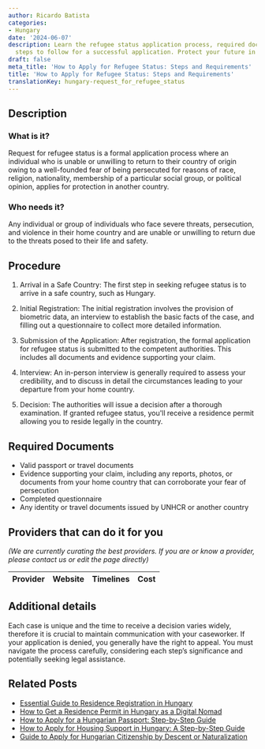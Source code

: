 ```yaml
---
author: Ricardo Batista
categories:
- Hungary
date: '2024-06-07'
description: Learn the refugee status application process, required documents, and
  steps to follow for a successful application. Protect your future in a safe country.
draft: false
meta_title: 'How to Apply for Refugee Status: Steps and Requirements'
title: 'How to Apply for Refugee Status: Steps and Requirements'
translationKey: hungary-request_for_refugee_status
---
```


## Description
### What is it?
Request for refugee status is a formal application process where an individual who is unable or unwilling to return to their country of origin owing to a well-founded fear of being persecuted for reasons of race, religion, nationality, membership of a particular social group, or political opinion, applies for protection in another country.

### Who needs it?
Any individual or group of individuals who face severe threats, persecution, and violence in their home country and are unable or unwilling to return due to the threats posed to their life and safety.

## Procedure
1. Arrival in a Safe Country: The first step in seeking refugee status is to arrive in a safe country, such as Hungary.

2. Initial Registration: The initial registration involves the provision of biometric data, an interview to establish the basic facts of the case, and filling out a questionnaire to collect more detailed information.

3. Submission of the Application: After registration, the formal application for refugee status is submitted to the competent authorities. This includes all documents and evidence supporting your claim. 

4. Interview: An in-person interview is generally required to assess your credibility, and to discuss in detail the circumstances leading to your departure from your home country. 

5. Decision: The authorities will issue a decision after a thorough examination. If granted refugee status, you'll receive a residence permit allowing you to reside legally in the country.

## Required Documents
- Valid passport or travel documents 
- Evidence supporting your claim, including any reports, photos, or documents from your home country that can corroborate your fear of persecution 
- Completed questionnaire 
- Any identity or travel documents issued by UNHCR or another country

## Providers that can do it for you

_(We are currently curating the best providers. If you are or know a provider, please contact us or edit the page directly)_

| Provider        |     Website     |     Timelines    |       Cost      |
| :-------------: | :-------------: |  :-------------: | :-------------: |

## Additional details
Each case is unique and the time to receive a decision varies widely, therefore it is crucial to maintain communication with your caseworker. If your application is denied, you generally have the right to appeal. You must navigate the process carefully, considering each step’s significance and potentially seeking legal assistance.
## Related Posts

- [Essential Guide to Residence Registration in Hungary](https://tramitit.com/guides/hungary/residence_registration/)
- [How to Get a Residence Permit in Hungary as a Digital Nomad](https://tramitit.com/guides/hungary/residence_permit_application/)
- [How to Apply for a Hungarian Passport: Step-by-Step Guide](https://tramitit.com/guides/hungary/passport_application/)
- [How to Apply for Housing Support in Hungary: A Step-by-Step Guide](https://tramitit.com/guides/hungary/housing_support_application/)
- [Guide to Apply for Hungarian Citizenship by Descent or Naturalization](https://tramitit.com/guides/hungary/citizenship_applications/)